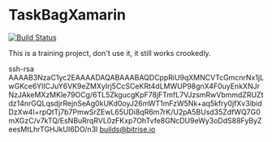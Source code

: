 # TaskBagXamarin
[![Build Status](https://travis-ci.com/Miradella/TaskBagXamarin.svg?branch=master)](https://travis-ci.com/Miradella/TaskBagXamarin)

This is a training project, don't use it, it still works crookedly.

ssh-rsa AAAAB3NzaC1yc2EAAAADAQABAAABAQDCppRiU9qXMNCVTcGmcnrNx1jLwGKce6YlICJuY6VK9eZMXyIrj5CcSCeKRt4dLMWUP98gnX4F0uyEnkXNJrNzJAkeMXzMKle79OCg/6TL5ZkgucgKpF78jFTmfL7VJzsmRwVbmmdZRUZtdz14nrGQLqsdjrRejnSeAg0kUKd0oyJ26mWT1mFzW5Nk+aq5kfry0jfXv3ibidDzXw4l+rpQtTj7b7PmwSrZEwL65UDi8qR6m7rK/U2pA5BUsd35ZdfWQ7G0mXGzC/v7kTQ/EsNBuRrqRVL0zFKxp7OhTvfe8GNcDU9eWy3oDdS88FyByZeesMtLhrTGHJkUI6DO/n3l builds@bitrise.io

